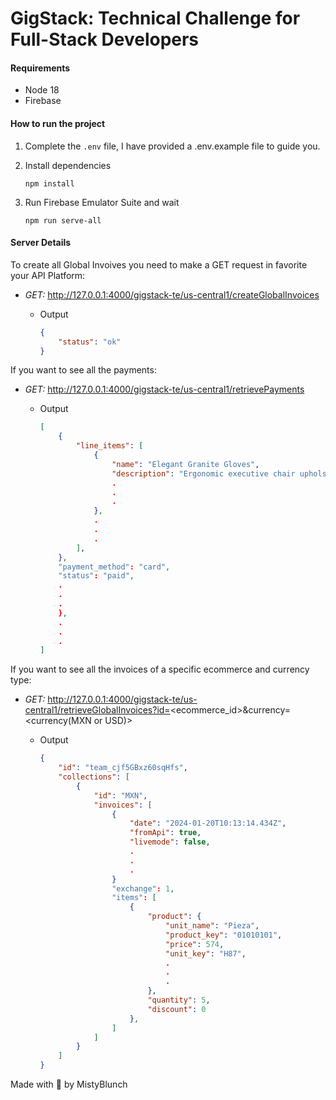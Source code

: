 
#  GigStack: Technical Challenge for Full-Stack Developers

#### Requirements  
* Node 18
* Firebase

#### How to run the project
1. Complete the ```.env``` file, I have provided a .env.example file to guide you.

2. Install dependencies
	```
	npm install
	```
3. Run Firebase Emulator Suite and wait
	```
	npm run serve-all
	```
	
#### Server Details

To create all Global Invoives you need to make a GET request in favorite your API Platform:
- _GET:_ http://127.0.0.1:4000/gigstack-te/us-central1/createGlobalInvoices

  - Output

    ```json
    {
		"status": "ok"
	}
    ```
If you want to see all the payments:
- _GET:_ http://127.0.0.1:4000/gigstack-te/us-central1/retrievePayments

  - Output

    ```json
    [
		{
			"line_items": [
				{
					"name": "Elegant Granite Gloves",
					"description": "Ergonomic executive chair upholstered in bonded black leather and PVC padded seat and back for all-day comfort and support",
					.
					.
					.
				},
				.
				.
				.
			],
		},
		"payment_method": "card",
		"status": "paid",
		.
		.
		.
		},
		.
		.
		.
	]
    ```
If you want to see all the invoices of a specific ecommerce and currency type:
- _GET:_ http://127.0.0.1:4000/gigstack-te/us-central1/retrieveGlobalInvoices?id=<ecommerce_id>&currency=<currency(MXN or USD)>

  - Output

    ```json
    {
		"id": "team_cjf5GBxz60sqHfs",
		"collections": [
			{
				"id": "MXN",
				"invoices": [
					{
						"date": "2024-01-20T10:13:14.434Z",
						"fromApi": true,
						"livemode": false,
						.
						.
						.
					}
					"exchange": 1,
					"items": [
						{
							"product": {
								"unit_name": "Pieza",
								"product_key": "01010101",
								"price": 574,
								"unit_key": "H87",
								.
								.
								.
							},
							"quantity": 5,
							"discount": 0
						},
					]
				]
			}
		]
	}
    ```


Made with :purple_heart: by MistyBlunch